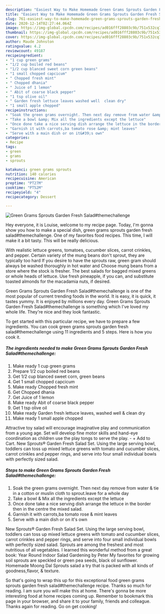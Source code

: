 ```yaml
---
description: "Easiest Way to Make Homemade Green Grams Sprouts Garden Fresh Salad#themechallenge"
title: "Easiest Way to Make Homemade Green Grams Sprouts Garden Fresh Salad#themechallenge"
slug: 761-easiest-way-to-make-homemade-green-grams-sprouts-garden-fresh-saladthemechallenge
date: 2020-12-14T02:27:44.064Z
image: https://img-global.cpcdn.com/recipes/ad016fff28803c9b/751x532cq70/green-grams-sprouts-garden-fresh-saladthemechallenge-recipe-main-photo.jpg
thumbnail: https://img-global.cpcdn.com/recipes/ad016fff28803c9b/751x532cq70/green-grams-sprouts-garden-fresh-saladthemechallenge-recipe-main-photo.jpg
cover: https://img-global.cpcdn.com/recipes/ad016fff28803c9b/751x532cq70/green-grams-sprouts-garden-fresh-saladthemechallenge-recipe-main-photo.jpg
author: Maude Johnston
ratingvalue: 4.2
reviewcount: 49187
recipeingredient:
- "1 cup green grams"
- "1/2 cup boiled red beans"
- "1/2 cup blanced sweet corn green beans"
- "1 small chopped capcicum"
- " Chopped fresh mint"
- " Chopped dhania"
- " Juice of 1 lemon"
- " Abit of coarse black pepper"
- "1 tsp olive oil"
- " Garden fresh lettuce leaves washed well  clean dry"
- "1 small apple chopped"
recipeinstructions:
- "Soak the green grams overnight. Then next day remove from water &amp; tie in a cotton or muslin cloth to sprout.leave for a whole day"
- "Take a bowl &amp; Mix all the ingredients except the lettuce"
- "Once done take a nice serving dish arrange the lettuce in the border then in the centre the mixed salad."
- "Garnish it with carrots,ba tomato rose &amp; mint leaves"
- "Serve with a main dish or on it&#39;s own"
categories:
- Recipe
tags:
- green
- grams
- sprouts

katakunci: green grams sprouts 
nutrition: 140 calories
recipecuisine: American
preptime: "PT27M"
cooktime: "PT52M"
recipeyield: "4"
recipecategory: Dessert

---
```



![Green Grams Sprouts Garden Fresh Salad#themechallenge](https://img-global.cpcdn.com/recipes/ad016fff28803c9b/751x532cq70/green-grams-sprouts-garden-fresh-saladthemechallenge-recipe-main-photo.jpg)

Hey everyone, it is Louise, welcome to my recipe page. Today, I'm gonna show you how to make a special dish, green grams sprouts garden fresh salad#themechallenge. One of my favorites food recipes. This time, I will make it a bit tasty. This will be really delicious.

With realistic lettuce greens, tomatoes, cucumber slices, carrot crinkles, and pepper. Certain variety of the mung beans don&#39;t sprout, they are typically too hard If you desire to have the sprouts raw, green gram should always be washed thoroughly in hot water and Choose mung beans from a store where the stock is fresher. The best salads for bagged mixed greens or whole heads of lettuce. Use fresh pineapple, if you can, and substitute toasted almonds for the macadamia nuts, if desired.

Green Grams Sprouts Garden Fresh Salad#themechallenge is one of the most popular of current trending foods in the world. It is easy, it is quick, it tastes yummy. It is enjoyed by millions every day. Green Grams Sprouts Garden Fresh Salad#themechallenge is something which I've loved my whole life. They're nice and they look fantastic.


To get started with this particular recipe, we have to prepare a few ingredients. You can cook green grams sprouts garden fresh salad#themechallenge using 11 ingredients and 5 steps. Here is how you cook it.

<!--inarticleads1-->

##### The ingredients needed to make Green Grams Sprouts Garden Fresh Salad#themechallenge:

1. Make ready 1 cup green grams
1. Prepare 1/2 cup boiled red beans
1. Get 1/2 cup blanced sweet corn, green beans
1. Get 1 small chopped capcicum
1. Make ready  Chopped fresh mint
1. Get  Chopped dhania
1. Get  Juice of 1 lemon
1. Make ready  Abit of coarse black pepper
1. Get 1 tsp olive oil
1. Make ready  Garden fresh lettuce leaves, washed well &amp; clean dry
1. Make ready 1 small apple chopped


Attractive toy salad will encourage imaginative play and communication from a young age. Set will develop fine motor skills and hand-eye coordination as children use the play tongs to serve the play. - + Add to Cart. New Sprouts® Garden Fresh Salad Set. Using the large serving bowl, toddlers can toss up mixed lettuce greens with tomato and cucumber slices, carrot crinkles and pepper rings, and serve into four small individual bowls with perfectly sized salad. 

<!--inarticleads2-->

##### Steps to make Green Grams Sprouts Garden Fresh Salad#themechallenge:

1. Soak the green grams overnight. Then next day remove from water &amp; tie in a cotton or muslin cloth to sprout.leave for a whole day
1. Take a bowl &amp; Mix all the ingredients except the lettuce
1. Once done take a nice serving dish arrange the lettuce in the border then in the centre the mixed salad.
1. Garnish it with carrots,ba tomato rose &amp; mint leaves
1. Serve with a main dish or on it&#39;s own


New Sprouts® Garden Fresh Salad Set. Using the large serving bowl, toddlers can toss up mixed lettuce greens with tomato and cucumber slices, carrot crinkles and pepper rings, and serve into four small individual bowls with perfectly sized salad. Sprouts are among the freshest and most nutritious of all vegetables. I learned this wonderful method from a great book: Year Round Indoor Salad Gardening by Peter My favorites for growing soil sprouts are speckled or green pea seeds, black oil sunflower. Homemade Moong Dal Sprouts salad a try that is packed with all kinds of goodness,flavor, &amp; texture. 

So that's going to wrap this up for this exceptional food green grams sprouts garden fresh salad#themechallenge recipe. Thanks so much for reading. I am sure you will make this at home. There's gonna be more interesting food at home recipes coming up. Remember to bookmark this page in your browser, and share it to your family, friends and colleague. Thanks again for reading. Go on get cooking!

